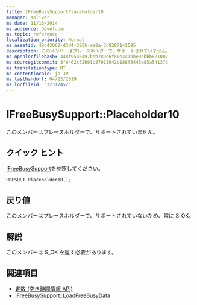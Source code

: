 ```yaml
---
title: IFreeBusySupportPlaceholder10
manager: soliver
ms.date: 11/16/2014
ms.audience: Developer
ms.topic: reference
localization_priority: Normal
ms.assetid: 48d43068-d3d4-395b-ae8a-3d8287141595
description: このメンバーはプレースホルダーで、サポートされていません。
ms.openlocfilehash: 448f9546497beb789d6f80e441abe9cbbb821007
ms.sourcegitcommit: 8fe462c32b91c87911942c188f3445e85a54137c
ms.translationtype: MT
ms.contentlocale: ja-JP
ms.lasthandoff: 04/23/2019
ms.locfileid: "32317452"
---
```

# <a name="ifreebusysupportplaceholder10"></a>IFreeBusySupport::Placeholder10

このメンバーはプレースホルダーで、サポートされていません。
  
## <a name="quick-info"></a>クイック ヒント

[IFreeBusySupport](ifreebusysupport.md)を参照してください。
  
```cpp
HRESULT Placeholder10();
```

## <a name="return-values"></a>戻り値

このメンバーはプレースホルダーで、サポートされていないため、常に S_OK。
  
## <a name="remarks"></a>解説

このメンバーは S_OK を返す必要があります。
  
## <a name="see-also"></a>関連項目

- [定数 (空き時間情報 API)](constants-free-busy-api.md)
- [IFreeBusySupport::LoadFreeBusyData](ifreebusysupport-loadfreebusydata.md)


